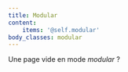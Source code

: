 ```yaml
---
title: Modular
content:
    items: '@self.modular'
body_classes: modular
---
```


Une page vide en mode _modular_ ?